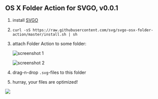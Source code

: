 ## OS X Folder Action for SVGO, v0.0.1

1. install [SVGO](https://github.com/svg/svgo)
2. `curl -sS https://raw.githubusercontent.com/svg/svgo-osx-folder-action/master/install.sh | sh`
3. attach Folder Action to some folder:

    ![screenshot 1](https://raw.github.com/svg/svgo-osx-folder-action/master/screenshots/1.png)

    ![screenshot 2](https://raw.github.com/svg/svgo-osx-folder-action/master/screenshots/2.png)

4. drag-n-drop `.svg`-files to this folder
5. hurray, your files are optimized!

![](//mc.yandex.ru/watch/18561160)
